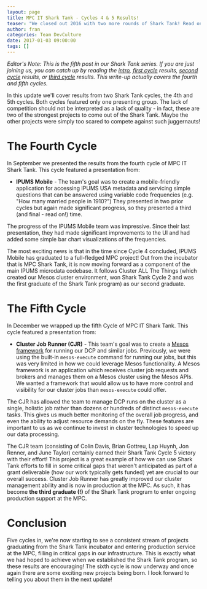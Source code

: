 ```yaml
---
layout: page
title: MPC IT Shark Tank - Cycles 4 & 5 Results!
teaser: "We closed out 2016 with two more rounds of Shark Tank! Read on for details."
author: fran
categories: Team DevCulture 
date: 2017-01-03 09:00:00
tags: []
---
```


_Editor's Note: This is the fifth post in our Shark Tank series. If you are just joining us, you can catch up by reading the [intro][], [first cycle][] results, [second cycle][] results, or [third cycle][] results. This write-up actually covers the fourth and fifth cycles._

[intro]: {{site.url}}/mpc-it-shark-tank/
[first cycle]: {{site.url}}/Shark-Tank-Cycle-1-Results/
[second cycle]: {{site.url}}/Shark-Tank-Cycle-2-Results/
[third cycle]: {{site.url}}/Shark-Tank-Cycle-3-Results/

In this update we'll cover results from two Shark Tank cycles, the 4th and 5th cycles. Both cycles featured only one presenting group. The lack of competition should not be interpreted as a lack of quality - in fact, these are two of the strongest projects to come out of the Shark Tank. Maybe the other projects were simply too scared to compete against such juggernauts!

# The Fourth Cycle

In September we presented the results from the fourth cycle of MPC IT Shark Tank. This cycle featured a presentation from:

* **IPUMS Mobile** - The team's goal was to create a mobile-friendly application for accessing IPUMS USA metadata and servicing simple questions that can be answered using variable code frequencies (e.g. "How many married people in 1910?") They presented in two prior cycles but again made significant progress, so they presented a third (and final - read on!) time.

The progress of the IPUMS Mobile team was impressive.  Since their last presentation, they had made significant improvements to the UI and had added some simple bar chart visualizations of the frequencies.   

The most exciting news is that in the time since Cycle 4 concluded, IPUMS Mobile has graduated to a full-fledged MPC project! Out from the incubator that is MPC Shark Tank, it is now moving forward as a component of the main IPUMS microdata codebase. It follows Cluster ALL The Things (which created our Mesos cluster environment, won Shark Tank Cycle 2 and was the first graduate of the Shark Tank program) as our second graduate.

# The Fifth Cycle

In December we wrapped up the fifth Cycle of MPC IT Shark Tank. This cycle featured a presentation from:

* **Cluster Job Runner (CJR)** - This team's goal was to create a [Mesos framework](http://mesos.apache.org/documentation/latest/app-framework-development-guide/) for running our DCP and similar jobs. Previously, we were using the built-in `mesos-execute` command for running our jobs, but this was very limited in how we could leverage Mesos functionality. A Mesos framework is an application which receives cluster job requests and brokers and manages them on a Mesos cluster using the Mesos APIs. We wanted a framework that would allow us to have more control and visibility for our cluster jobs than `mesos-execute` could offer.

The CJR has allowed the team to manage DCP runs on the cluster as a single, holistic job rather than dozens or hundreds of distinct `mesos-execute` tasks. This gives us much better monitoring of the overall job progress, and even the ability to adjust resource demands on the fly. These features are important to us as we continue to invest in cluster technologies to speed up our data processing.

The CJR team (consisting of Colin Davis, Brian Gottreu, Lap Huynh, Jon Renner, and June Taylor) certainly earned their Shark Tank Cycle 5 victory with their effort! This project is a great example of how we can use Shark Tank efforts to fill in some critical gaps that weren't anticipated as part of a grant deliverable (how our work typically gets funded) yet are crucial to our overall success. Cluster Job Runner has greatly improved our cluster management ability and is now in production at the MPC. As such, it has become __the third graduate (!)__ of the Shark Tank program to enter ongoing production support at the MPC.

# Conclusion

Five cycles in, we're now starting to see a consistent stream of projects graduating from the Shark Tank incubator and entering production service at the MPC, filling in critical gaps in our infrastructure. This is exactly what we had hoped to achieve when we established the Shark Tank program, so these results are encouraging! The sixth cycle is now underway and once again there are some exciting new projects being born. I look forward to telling you about them in the next update!
